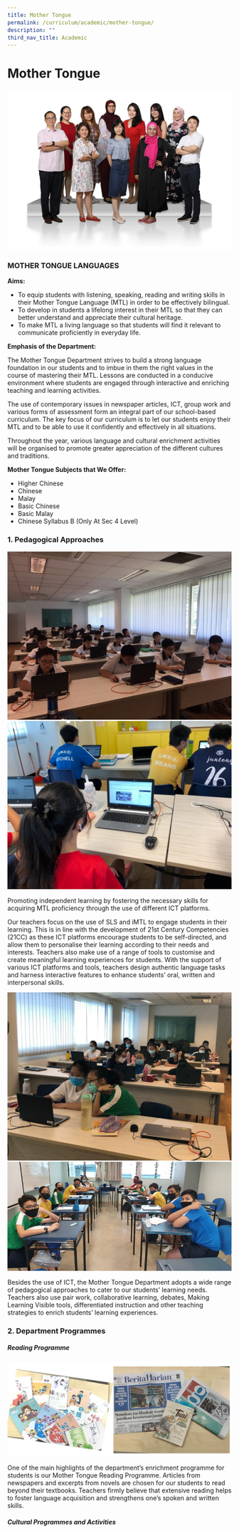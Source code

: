 ```yaml
---
title: Mother Tongue
permalink: /curriculum/academic/mother-tongue/
description: ""
third_nav_title: Academic
---
```

# **Mother Tongue**

![](/images/Mother-Tongue-2048x1463.jpg)

### MOTHER TONGUE LANGUAGES

**Aims:**

* To equip students with listening, speaking, reading and writing skills in their Mother Tongue Language (MTL) in order to be effectively bilingual.
* To develop in students a lifelong interest in their MTL so that they can better understand and appreciate their cultural heritage.
* To make MTL a living language so that students will find it relevant to communicate proficiently in everyday life.
 

**Emphasis of the Department:**

The Mother Tongue Department strives to build a strong language foundation in our students and to imbue in them the right values in the course of mastering their MTL. Lessons are conducted in a conducive environment where students are engaged through interactive and enriching teaching and learning activities.

The use of contemporary issues in newspaper articles, ICT, group work and various forms of assessment form an integral part of our school-based curriculum. The key focus of our curriculum is to let our students enjoy their MTL and to be able to use it confidently and effectively in all situations.

Throughout the year, various language and cultural enrichment activities will be organised to promote greater appreciation of the different cultures and traditions.


**Mother Tongue Subjects that We Offer:**

* Higher Chinese   
* Chinese   
* Malay   
* Basic Chinese    
* Basic Malay   
* Chinese Syllabus B (Only At Sec 4 Level)

### 1. Pedagogical Approaches

![](/images/Pedagogical-Approach-1.jpg)
![](/images/Pedagogical-Approach-2.jpg)

Promoting independent learning by fostering the necessary skills for acquiring MTL proficiency through the use of different ICT platforms.

Our teachers focus on the use of SLS and iMTL to engage students in their learning. This is in line with the development of 21st Century Competencies (21CC) as these ICT platforms encourage students to be self-directed, and allow them to personalise their learning according to their needs and interests. Teachers also make use of a range of tools to customise and create meaningful learning experiences for students. With the support of various ICT platforms and tools, teachers design authentic language tasks and harness interactive features to enhance students’ oral, written and interpersonal skills.

![](/images/Pedagogical-Approach-3.jpg)
![](/images/Pedagogical-Approach-4.png)

Besides the use of ICT, the Mother Tongue Department adopts a wide range of pedagogical approaches to cater to our students’ learning needs. Teachers also use pair work, collaborative learning, debates, Making Learning Visible tools, differentiated instruction and other teaching strategies to enrich students’ learning experiences.

### 2\. Department Programmes

##### Reading Programme

![](/images/Reading-Programme-1.png)

One of the main highlights of the department’s enrichment programme for students is our Mother Tongue Reading Programme. Articles from newspapers and excerpts from novels are chosen for our students to read beyond their textbooks. Teachers firmly believe that extensive reading helps to foster language acquisition and strengthens one’s spoken and written skills.

##### Cultural Programmes and Activities